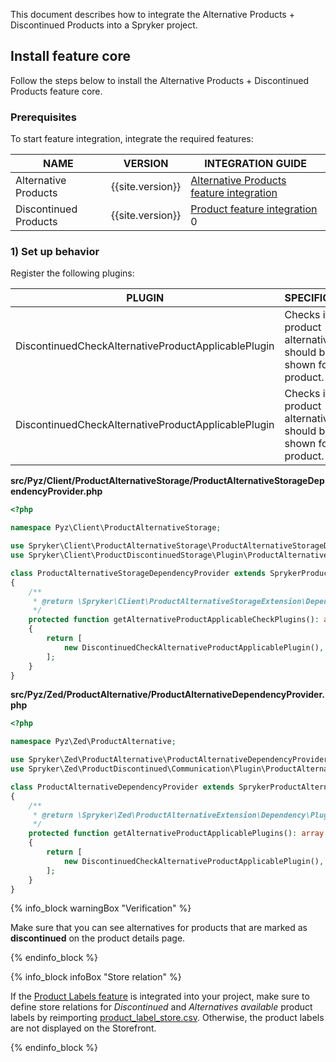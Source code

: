 


This document describes how to integrate the Alternative Products + Discontinued Products into a Spryker project.

## Install feature core

Follow the steps below to install the Alternative Products + Discontinued Products feature core.

### Prerequisites

To start feature integration, integrate the required features:

| NAME | VERSION | INTEGRATION GUIDE |
| --- | ---| --- |
| Alternative Products | {{site.version}} | [Alternative Products feature integration](/docs/scos/dev/feature-integration-guides/{{site.version}}/alternative-products-feature-integration.html) |
| Discontinued Products | {{site.version}} | [Product feature integration](/docs/scos/dev/feature-integration-guides/{{site.version}}/product-feature-integration.html) 0|

### 1) Set up behavior

Register the following plugins:

| PLUGIN | SPECIFICATION | PREREQUISITES | NAMESPACE |
| --- | --- | --- | --- |
| DiscontinuedCheckAlternativeProductApplicablePlugin | Checks if product alternatives should be shown for the product. | Expects `SKU `and `idProductConcrete` to be set for `ProductViewTransfer`. | Spryker\Client\ProductDiscontinuedStorage\Plugin\ProductAlternativeStorage |
| DiscontinuedCheckAlternativeProductApplicablePlugin | Checks if product alternatives should be shown for the product. | None | Spryker\Zed\ProductDiscontinued\Communication\Plugin\ProductAlternative |

**src/Pyz/Client/ProductAlternativeStorage/ProductAlternativeStorageDependencyProvider.php**

```php
<?php

namespace Pyz\Client\ProductAlternativeStorage;

use Spryker\Client\ProductAlternativeStorage\ProductAlternativeStorageDependencyProvider as SprykerProductAlternativeStorageDependencyProvider;
use Spryker\Client\ProductDiscontinuedStorage\Plugin\ProductAlternativeStorage\DiscontinuedCheckAlternativeProductApplicablePlugin;

class ProductAlternativeStorageDependencyProvider extends SprykerProductAlternativeStorageDependencyProvider
{
    /**
     * @return \Spryker\Client\ProductAlternativeStorageExtension\Dependency\Plugin\AlternativeProductApplicablePluginInterface[]
     */
    protected function getAlternativeProductApplicableCheckPlugins(): array
    {
        return [
            new DiscontinuedCheckAlternativeProductApplicablePlugin(),
        ];
    }
}
```

**src/Pyz/Zed/ProductAlternative/ProductAlternativeDependencyProvider.php**

```php
<?php

namespace Pyz\Zed\ProductAlternative;

use Spryker\Zed\ProductAlternative\ProductAlternativeDependencyProvider as SprykerProductAlternativeDependencyProvider;
use Spryker\Zed\ProductDiscontinued\Communication\Plugin\ProductAlternative\DiscontinuedCheckAlternativeProductApplicablePlugin;

class ProductAlternativeDependencyProvider extends SprykerProductAlternativeDependencyProvider
{
    /**
     * @return \Spryker\Zed\ProductAlternativeExtension\Dependency\Plugin\AlternativeProductApplicablePluginInterface[]
     */
    protected function getAlternativeProductApplicablePlugins(): array
    {
        return [
            new DiscontinuedCheckAlternativeProductApplicablePlugin(), #ProductDiscontinuedFeature
        ];
    }
}
```

{% info_block warningBox "Verification" %}

Make sure that you can see alternatives for products that are marked as **discontinued** on the product details page.

{% endinfo_block %}

{% info_block infoBox "Store relation" %}

If the [Product Labels feature](/docs/scos/user/features/{{site.version}}/product-labels-feature-overview.html) is integrated into your project, make sure to define store relations for *Discontinued* and *Alternatives available* product labels by reimporting [product_label_store.csv](/docs/scos/dev/data-import/{{site.version}}/data-import-categories/merchandising-setup/product-merchandising/file-details-product-label-store.csv.html). Otherwise, the product labels are not displayed on the Storefront.

{% endinfo_block %}
